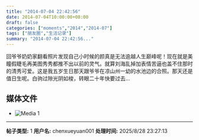 ```yaml
---
title: "2014-07-04 22:42:56"
date: 2014-07-04T10:00:00+08:00
draft: false
categories: ["moments","2014","2014-07"]
tags: ["朋友圈","生活记录"]
summary: "2014-07-04 22:42:56..."
---
```


回爷爷奶奶家翻看照片发现自己小时候的颜真是无法逾越人生巅峰呢！现在就是美瞳假睫毛再美图秀秀都推不出以前的灵气。就算刘海乱掉加表情苦逼也盖不住那时的清秀可爱。这是我五岁生日那天跟爷爷在凉山州一幼的水池边的合照。那天还是值日生呢。白驹过隙光阴如梭，转眼二十年快要过去…

## 媒体文件

- ![Media 1](/Moments/photos/2014-07-04/201407042242560.jpg)

---

**帖子类型:** 1
**用户名:** chenxueyuan001
**处理时间:** 2025/8/28 23:27:13